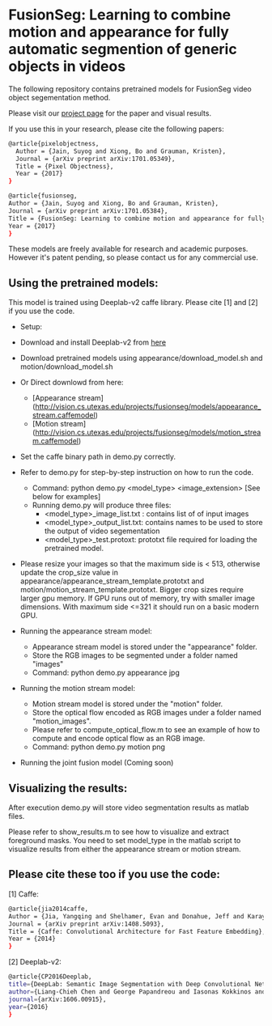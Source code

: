 # FusionSeg: Learning to combine motion and appearance for fully automatic segmention of generic objects in videos 

The following repository contains pretrained models for FusionSeg video object segementation method.

Please visit our [project page](http://vision.cs.utexas.edu/projects/fusionseg/) for the paper and visual results.

If you use this in your research, please cite the following papers:

```sh
@article{pixelobjectness,
  Author = {Jain, Suyog and Xiong, Bo and Grauman, Kristen},
  Journal = {arXiv preprint arXiv:1701.05349},
  Title = {Pixel Objectness},
  Year = {2017}
}
```

```sh
@article{fusionseg,
Author = {Jain, Suyog and Xiong, Bo and Grauman, Kristen},
Journal = {arXiv preprint arXiv:1701.05384},
Title = {FusionSeg: Learning to combine motion and appearance for fully automatic segmention of generic objects in videos},
Year = {2017}
}
```

These models are freely available for research and academic purposes. However it's patent pending, so please contact us for any commercial use.

## Using the pretrained models:

This model is trained using Deeplab-v2 caffe library. Please cite [1] and [2] if you use the code.

- Setup: 
 - Download and install Deeplab-v2 from [here](https://bitbucket.org/aquariusjay/deeplab-public-ver2)
 - Download pretrained models using appearance/download_model.sh and motion/download_model.sh
 - Or Direct downlowd from here:
   - [Appearance stream] (http://vision.cs.utexas.edu/projects/fusionseg/models/appearance_stream.caffemodel)
    - [Motion stream] (http://vision.cs.utexas.edu/projects/fusionseg/models/motion_stream.caffemodel)

- Set the caffe binary path in demo.py correctly.

- Refer to demo.py for step-by-step instruction on how to run the code.
  - Command: python demo.py \<model_type\> \<image_extension\> [See below for examples]  
  - Running demo.py will produce three files:
    - \<model_type\>_image_list.txt : contains list of of input images
    - \<model_type\>_output_list.txt: contains names to be used to store the output of video segementation
    - \<model_type\>_test.protoxt: prototxt file required for loading the pretrained model.

- Please resize your images so that the maximum side is < 513, otherwise update the crop_size value in appearance/appearance_stream_template.prototxt and motion/motion_stream_template.prototxt. Bigger crop sizes require larger gpu memory. If GPU runs out of memory, try with smaller image dimensions. With maximum side <=321 it should run on a basic modern GPU.

- Running the appearance stream model:
  - Appearance stream model is stored under the "appearance" folder.
  - Store the RGB images to be segmented under a folder named "images"
  - Command: python demo.py appearance jpg

- Running the motion stream model:
  - Motion stream model is stored under the "motion" folder.
  - Store the optical flow encoded as RGB images under a folder named "motion_images".
  - Please refer to compute_optical_flow.m to see an example of how to compute and encode optical flow as an RGB image.
  - Command: python demo.py motion png

- Running the joint fusion model (Coming soon)


## Visualizing the results:

After execution demo.py will store video segmentation results as matlab files.

Please refer to show_results.m to see how to visualize and extract foreground masks. You need to set model_type in the matlab script to visualize results from either the appearance stream or motion stream. 

## Please cite these too if you use the code:

[1] Caffe:

```sh
@article{jia2014caffe,
Author = {Jia, Yangqing and Shelhamer, Evan and Donahue, Jeff and Karayev, Sergey and Long, Jonathan and Girshick, Ross and Guadarrama, Sergio and Darrell, Trevor},
Journal = {arXiv preprint arXiv:1408.5093},
Title = {Caffe: Convolutional Architecture for Fast Feature Embedding},
Year = {2014}
}
```

[2] Deeplab-v2:

```sh
@article{CP2016Deeplab,
title={DeepLab: Semantic Image Segmentation with Deep Convolutional Nets, Atrous Convolution, and Fully Connected CRFs},
author={Liang-Chieh Chen and George Papandreou and Iasonas Kokkinos and Kevin Murphy and Alan L Yuille},
journal={arXiv:1606.00915},
year={2016}
}
```
